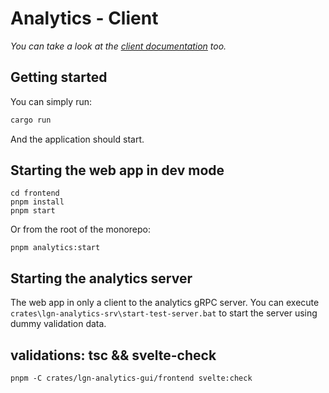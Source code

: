 # Analytics - Client

_You can take a look at the [client documentation](./frontend/README.md) too._

## Getting started

You can simply run:

```bash
cargo run
```

And the application should start.

## Starting the web app in dev mode

```
cd frontend
pnpm install
pnpm start
```

Or from the root of the monorepo:

```
pnpm analytics:start
```

## Starting the analytics server

The web app in only a client to the analytics gRPC server. You can execute `crates\lgn-analytics-srv\start-test-server.bat` to start the server using dummy validation data.

## validations: tsc && svelte-check

```
pnpm -C crates/lgn-analytics-gui/frontend svelte:check
```
